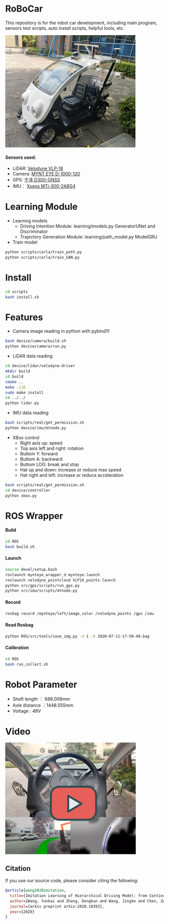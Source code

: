 # RoBoCar
This repository is for the robot car development, including main program, sensors test scripts, auto install scripts, helpful tools, etc.

![robocar](./doc/robocar.jpg)

#### Sensors used:
* LiDAR: [Velodyne VLP-16](https://www.velodynelidar.com/vlp-16.html)
* Camera: [MYNT EYE D-1000-120](https://www.myntai.com/mynteye/depth)
* GPS: [千寻 D300-GNSS](https://mall.qxwz.com/market/products/details?name=ouabiwv7762375598)
* IMU： [Xsens MTi-300-2A8G4](https://www.mouser.com/ProductDetail/Xsens/MTI-300-2A8G4?qs=sGAEpiMZZMutXGli8Ay4kNSxHzx9HmD09sFWWfMc%252BdM%3D)

# Learning Module
* Learning models
  * Driving Intention Module: learning/models.py GeneratorUNet and Discriminator
  * Trajectory Generation Module: learning/path_model.py ModelGRU
* Train model
```bash
python scripts/carla/train_path.py
python scripts/carla/train_GAN.py
```


# Install
```bash
cd scripts
bash install.sh
```

# Features

* Camera image reading in python with pybind11
```bash
bash device/camera/build.sh
python device/camera/run.py
```
* LiDAR data reading
```bash
cd device/lidar/velodyne-driver
mkdir build
cd build
cmake ..
make -j16
sudo make install
cd ../../
python lidar.py
```
* IMU data reading
```bash
bash scripts/real/get_permission.sh
python device/imu/mtnode.py
```
* XBox control
  * Right axis up: speed
  * Top axis left and right: rotation
  * Buttom Y: forward
  * Buttom A: backward
  * Buttom LOG: break and stop
  * Hat up and down: increase or reduce max speed
  * Hat right and left: increase or reduce acceleration
```bash
bash scripts/real/get_permission.sh
cd device/controller
python xbox.py
```

# ROS Wrapper
#### Build
```bash
cd ROS
bash build.sh
```

#### Launch
```bash
source devel/setup.bash
roslaunch mynteye_wrapper_d mynteye.launch
roslaunch velodyne_pointcloud VLP16_points.launch
python src/gps/scripts/run_gps.py
python src/imu/scripts/mtnode.py
```

#### Record
```bash
rosbag record /mynteye/left/image_color /velodyne_points /gps /imu
```

#### Read Rosbag
```bash
python ROS/src/tools/save_img.py -d 1 -b 2020-07-11-17-50-49.bag
```

#### Calibration
```bash
cd ROS
bash run_collect.sh
```


# Robot Parameter

* Shaft length ： 688.008mm
* Axle distance ：1448.555mm
* Voltage : 48V


# Video

[![video](./doc/video_link.png)](https://www.youtube.com/watch?v=J6K-gSU12j8&t=4s&ab_channel=ZJURoboticsLab)


## Citation
If you use our source code, please consider citing the following:
```bibtex
@article{wang2020imitation,
  title={Imitation Learning of Hierarchical Driving Model: from Continuous Intention to Continuous Trajectory},
  author={Wang, Yunkai and Zhang, Dongkun and Wang, Jingke and Chen, Zexi and Wang, Yue and Xiong, Rong},
  journal={arXiv preprint arXiv:2010.10393},
  year={2020}
}
```